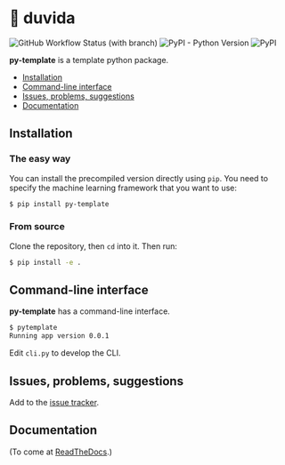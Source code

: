 # 🧐 duvida

![GitHub Workflow Status (with branch)](https://img.shields.io/github/actions/workflow/status/scbirlab/py-template/python-test.yml)
![PyPI - Python Version](https://img.shields.io/pypi/pyversions/py-template)
![PyPI](https://img.shields.io/pypi/v/py-template)

**py-template** is a template python package. 

- [Installation](#installation)
- [Command-line interface](#command-line-interface)
- [Issues, problems, suggestions](#issues-problems-suggestions)
- [Documentation](#documentation)

## Installation

### The easy way

You can install the precompiled version directly using `pip`. You need to specify the machine learning framework
that you want to use:

```bash
$ pip install py-template
```

### From source

Clone the repository, then `cd` into it. Then run:

```bash
$ pip install -e .
```

## Command-line interface

**py-template** has a command-line interface. 

```bash
$ pytemplate
Running app version 0.0.1
```

Edit `cli.py` to develop the CLI.

## Issues, problems, suggestions

Add to the [issue tracker](https://www.github.com/scbirlab/py-template/issues).

## Documentation

(To come at [ReadTheDocs](https://py-template.readthedocs.org).)